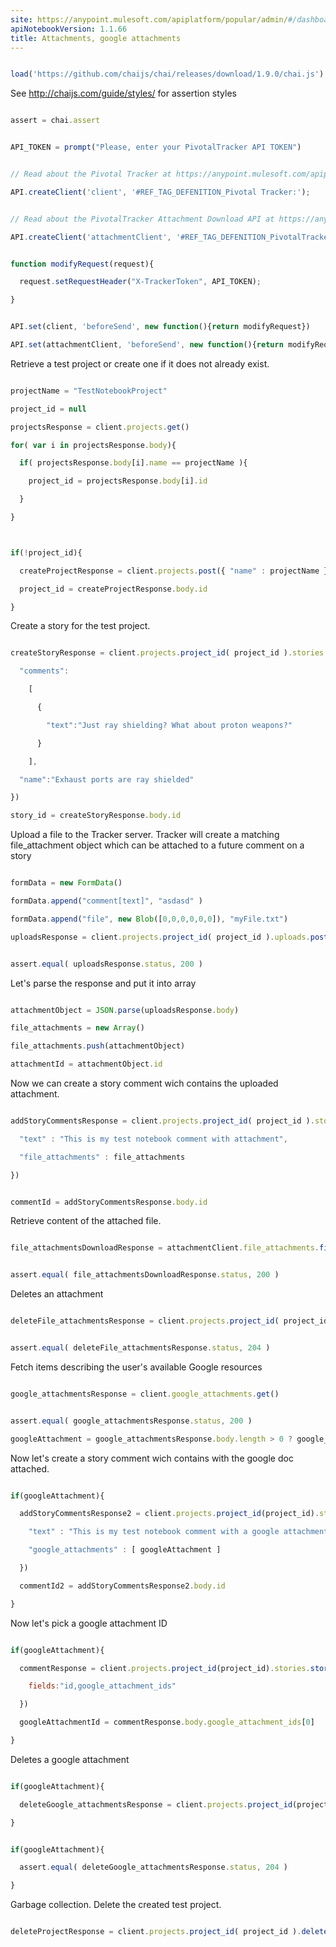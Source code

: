 ```yaml
---
site: https://anypoint.mulesoft.com/apiplatform/popular/admin/#/dashboard/apis/8017/versions/8183/portal/pages/6838/preview
apiNotebookVersion: 1.1.66
title: Attachments, google attachments
---
```


```javascript

load('https://github.com/chaijs/chai/releases/download/1.9.0/chai.js')

```



See http://chaijs.com/guide/styles/ for assertion styles



```javascript

assert = chai.assert

```

```javascript

API_TOKEN = prompt("Please, enter your PivotalTracker API TOKEN")

```

```javascript

// Read about the Pivotal Tracker at https://anypoint.mulesoft.com/apiplatform/popular/admin/#/dashboard/apis/8017/versions/8183/contracts

API.createClient('client', '#REF_TAG_DEFENITION_Pivotal Tracker:');

```

```javascript

// Read about the PivotalTracker Attachment Download API at https://anypoint.mulesoft.com/apiplatform/popular/admin/#/dashboard/apis/8019/versions/8185/contracts

API.createClient('attachmentClient', '#REF_TAG_DEFENITION_PivotalTracker Attachment Download:');

```

```javascript

function modifyRequest(request){

  request.setRequestHeader("X-TrackerToken", API_TOKEN);

}

```

```javascript

API.set(client, 'beforeSend', new function(){return modifyRequest})

API.set(attachmentClient, 'beforeSend', new function(){return modifyRequest})

```



Retrieve a test project or create one if it does not already exist.



```javascript

projectName = "TestNotebookProject"

project_id = null

projectsResponse = client.projects.get()

for( var i in projectsResponse.body){

  if( projectsResponse.body[i].name == projectName ){

    project_id = projectsResponse.body[i].id

  }

}



if(!project_id){

  createProjectResponse = client.projects.post({ "name" : projectName })

  project_id = createProjectResponse.body.id

}

```



Create a story for the test project.



```javascript

createStoryResponse = client.projects.project_id( project_id ).stories.post({

  "comments":

    [

      {

        "text":"Just ray shielding? What about proton weapons?"

      }

    ],

  "name":"Exhaust ports are ray shielded"

})

story_id = createStoryResponse.body.id

```



Upload a file to the Tracker server. Tracker will create a matching file_attachment object which can be attached to a future comment on a story



```javascript

formData = new FormData()

formData.append("comment[text]", "asdasd" )

formData.append("file", new Blob([0,0,0,0,0,0]), "myFile.txt")

uploadsResponse = client.projects.project_id( project_id ).uploads.post(formData)

```

```javascript

assert.equal( uploadsResponse.status, 200 )

```



Let's parse the response and put it into array



```javascript

attachmentObject = JSON.parse(uploadsResponse.body)

file_attachments = new Array()

file_attachments.push(attachmentObject)

attachmentId = attachmentObject.id

```



Now we can create a story comment wich contains the uploaded attachment.



```javascript

addStoryCommentsResponse = client.projects.project_id( project_id ).stories.story_id( story_id ).comments.post({

  "text" : "This is my test notebook comment with attachment",

  "file_attachments" : file_attachments

})

```

```javascript

commentId = addStoryCommentsResponse.body.id

```



Retrieve content of the attached file.



```javascript

file_attachmentsDownloadResponse = attachmentClient.file_attachments.file_attachment_id(attachmentId).download.get()

```

```javascript

assert.equal( file_attachmentsDownloadResponse.status, 200 )

```



Deletes an attachment



```javascript

deleteFile_attachmentsResponse = client.projects.project_id( project_id ).stories.story_id( story_id ).comments.comment_id( commentId ).file_attachments.file_attachment_id( attachmentId ).delete()

```

```javascript

assert.equal( deleteFile_attachmentsResponse.status, 204 )

```



Fetch items describing the user's available Google resources



```javascript

google_attachmentsResponse = client.google_attachments.get()

```

```javascript

assert.equal( google_attachmentsResponse.status, 200 )

googleAttachment = google_attachmentsResponse.body.length > 0 ? google_attachmentsResponse.body[0] : null

```



Now let's create a story comment wich contains with the google doc attached.



```javascript

if(googleAttachment){

  addStoryCommentsResponse2 = client.projects.project_id(project_id).stories.story_id(story_id).comments.post({

    "text" : "This is my test notebook comment with a google attachment",

    "google_attachments" : [ googleAttachment ]

  })

  commentId2 = addStoryCommentsResponse2.body.id

}

```



Now let's pick a google attachment ID



```javascript

if(googleAttachment){

  commentResponse = client.projects.project_id(project_id).stories.story_id(story_id).comments.comment_id(commentId2).get({

    fields:"id,google_attachment_ids"

  })

  googleAttachmentId = commentResponse.body.google_attachment_ids[0]

}

```



Deletes a google attachment



```javascript

if(googleAttachment){

  deleteGoogle_attachmentsResponse = client.projects.project_id(project_id).stories.story_id(story_id).comments.comment_id(commentId2 ).google_attachments.google_attachment_id(googleAttachmentId).delete()

}

```

```javascript

if(googleAttachment){

  assert.equal( deleteGoogle_attachmentsResponse.status, 204 )

}

```



Garbage collection. Delete the created test project.



```javascript

deleteProjectResponse = client.projects.project_id( project_id ).delete()

```